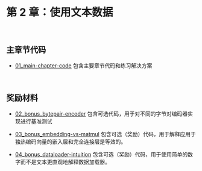 # 第 2 章：使用文本数据

&nbsp;
## 主章节代码

- [01_main-chapter-code](01_main-chapter-code/README.zh.md) 包含主要章节代码和练习解决方案

&nbsp;
## 奖励材料

- [02_bonus_bytepair-encoder](02_bonus_bytepair-encoder/README.zh.md) 包含可选代码，用于对不同的字节对编码器实现进行基准测试

- [03_bonus_embedding-vs-matmul](03_bonus_embedding-vs-matmul/README.zh.md) 包含可选（奖励）代码，用于解释应用于独热编码向量的嵌入层和完全连接层是等效的。

- [04_bonus_dataloader-intuition](04_bonus_dataloader-intuition/README.zh.md) 包含可选（奖励）代码，用于使用简单的数字而不是文本更直观地解释数据加载器。